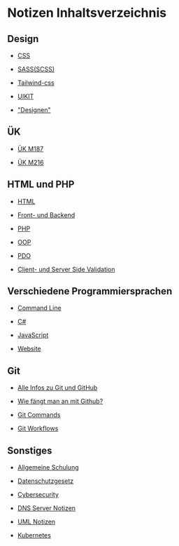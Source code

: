 <h1>Notizen Inhaltsverzeichnis</h1>

<h2>Design</h2>

* [CSS](https://github.com/Osaaro/Notizen/blob/main/css-notizen.md)

* [SASS(SCSS)](https://github.com/Osaaro/Notizen/blob/main/sass(scss)-notizen.md)

* [Tailwind-css](https://github.com/Simon-Drohsen/Notizen/blob/main/style_frameworks/tailwind-css.md)

* [UIKIT](https://github.com/Simon-Drohsen/Notizen/blob/main/style_frameworks/uikit.md)

* ["Designen"](https://github.com/Osaaro/Notizen/blob/main/Design/Design.md)

<h2>ÜK</h2>

* [ÜK M187](https://github.com/Osaaro/Notizen/blob/d0f0491d31a4db2586c1f05e46a968deccb56798/%C3%9CK/M187.md)

* [ÜK M216](https://github.com/Osaaro/Notizen/blob/8655bbcd80b9bda00d835bdeaec36fa49d305228/%C3%9CK/M216.md)

<h2>HTML und PHP</h2>

* [HTML](https://github.com/Osaaro/Notizen/blob/main/html-notizen.md)

* [Front- und Backend](https://github.com/Osaaro/Notizen/blob/6e51a0c362e9ff0eeacf5066466830e2abe98e6c/front--und-back-end-notizen.md)

* [PHP](https://github.com/Osaaro/Notizen/blob/9f79af7ae4bd93d42145f5304e833ee731d88cef/php/php-notizen.md)

* [OOP](https://github.com/Simon-Drohsen/Notizen/blob/main/php/oop.md)

* [PDO](https://github.com/Simon-Drohsen/Notizen/blob/main/php/pdo.md)

* [Client- und Server Side Validation](https://github.com/Osaaro/Notizen/blob/9167c422901fe62ddd7c332a65a24b88fcf1d437/php/validation.md)

<h2>Verschiedene Programmiersprachen</h2>

* [Command Line](https://github.com/Osaaro/Notizen/blob/main/command-line-notizen.md)

* [C#](https://github.com/Osaaro/Notizen/blob/main/c%23-notizen.md)

* [JavaScript](https://github.com/Osaaro/Notizen/blob/1b7b4191990216fddefd1e864fe5faf64c8a5354/javascript-notizen.md)

* [Website](https://github.com/Osaaro/Notizen/blob/main/website.md)

<h2>Git</h2>

* [Alle Infos zu Git und GitHub](https://github.com/Osaaro/Notizen/blob/main/alle-infos-zu-git-und-github.md)

* [Wie fängt man an mit Github?](https://github.com/Osaaro/Notizen/blob/main/wenn-man-mit-github-arbeitet-faengt-man-an-mit-folgenden-schriten-an.md)

* [Git Commands](https://github.com/Osaaro/Notizen/blob/main/git-commands.md)

* [Git Workflows](https://github.com/Simon-Drohsen/Notizen/blob/main/github-und-commandline/workflows.md)

<h2>Sonstiges</h2>

* [Allgemeine Schulung](https://github.com/Osaaro/Notizen/blob/main/allgemeine-schulung.md)

* [Datenschutzgesetz](https://github.com/Osaaro/Notizen/blob/main/datenschutzgesetz.md)

* [Cybersecurity](https://github.com/Osaaro/Notizen/blob/main/cybersecurity.md)

* [DNS Server Notizen](https://github.com/Osaaro/Notizen/blob/b279c718c3dfb0ee710c1e687b02711ba09e5d2d/allgemein/dns-server-notizen.md)

* [UML Notizen](https://github.com/Simon-Drohsen/Notizen/blob/main/php/uml.md)

* [Kubernetes](https://github.com/Simon-Drohsen/Notizen/blob/main/allgemein/kubernetes.md)
